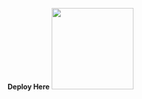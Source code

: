 **Deploy Here**
[<img src="https://cdn.gomix.com/2bdfb3f8-05ef-4035-a06e-2043962a3a13%2Fremix-button.svg"
width="163px" />](https://glitch.com/edit/#!/import/github/jasonh14/expressjs-restapi-employee)
